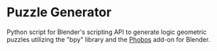 # Puzzle Generator
Python script for Blender's scripting API to generate logic geometric puzzles utilizing the "bpy" library and the [Phobos](https://github.com/dfki-ric/phobos) add-on for Blender.

